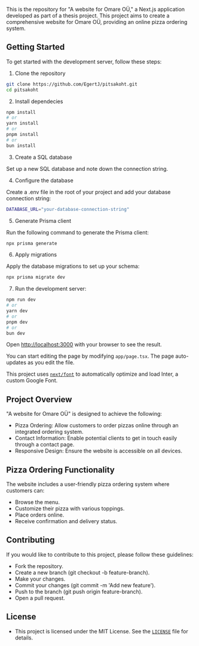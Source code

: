 This is the repository for "A website for Omare OÜ," a Next.js application developed as part of a thesis project. This project aims to create a comprehensive website for Omare OÜ, providing an online pizza ordering system.

## Getting Started

To get started with the development server, follow these steps:

1. Clone the repository
```bash
git clone https://github.com/EgertJ/pitsakoht.git
cd pitsakoht
```

2. Install dependecies
```bash
npm install
# or
yarn install
# or
pnpm install
# or
bun install
```

3. Create a SQL database

Set up a new SQL database and note down the connection string.

4. Configure the database
   
Create a .env file in the root of your project and add your database connection string:

```bash
DATABASE_URL="your-database-connection-string"
```
5. Generate Prisma client
   
Run the following command to generate the Prisma client:

```bash
npx prisma generate
```

6. Apply migrations
   
Apply the database migrations to set up your schema:

```bash
npx prisma migrate dev
```

7. Run the development server:

```bash
npm run dev
# or
yarn dev
# or
pnpm dev
# or
bun dev
```

Open [http://localhost:3000](http://localhost:3000) with your browser to see the result.

You can start editing the page by modifying `app/page.tsx`. The page auto-updates as you edit the file.

This project uses [`next/font`](https://nextjs.org/docs/basic-features/font-optimization) to automatically optimize and load Inter, a custom Google Font.

## Project Overview

"A website for Omare OÜ" is designed to achieve the following:

* Pizza Ordering: Allow customers to order pizzas online through an integrated ordering system.
* Contact Information: Enable potential clients to get in touch easily through a contact page.
* Responsive Design: Ensure the website is accessible on all devices.

## Pizza Ordering Functionality

The website includes a user-friendly pizza ordering system where customers can:

* Browse the menu.
* Customize their pizza with various toppings.
* Place orders online.
* Receive confirmation and delivery status.

## Contributing

If you would like to contribute to this project, please follow these guidelines:

* Fork the repository.
* Create a new branch (git checkout -b feature-branch).
* Make your changes.
* Commit your changes (git commit -m 'Add new feature').
* Push to the branch (git push origin feature-branch).
* Open a pull request.

## License
* This project is licensed under the MIT License. See the [`LICENSE`](LICENSE) file for details.
